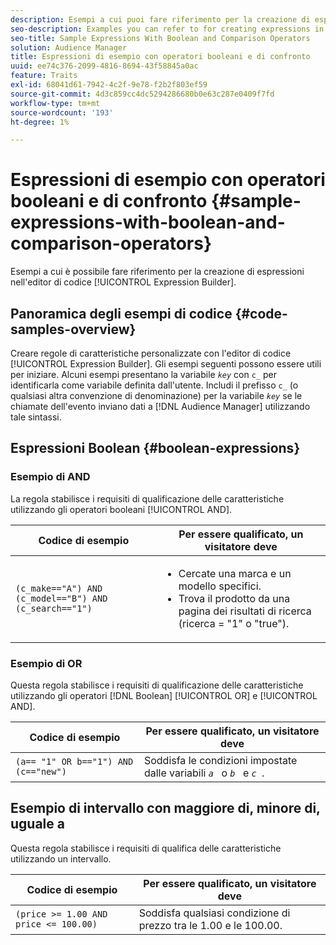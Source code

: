 ```yaml
---
description: Esempi a cui puoi fare riferimento per la creazione di espressioni nell’editor di codice di Expression Builder.
seo-description: Examples you can refer to for creating expressions in the Expression Builder code editor.
seo-title: Sample Expressions With Boolean and Comparison Operators
solution: Audience Manager
title: Espressioni di esempio con operatori booleani e di confronto
uuid: ee74c376-2099-4816-8694-43f58845a0ac
feature: Traits
exl-id: 68041d61-7942-4c2f-9e78-f2b2f803ef59
source-git-commit: 4d3c859cc4dc5294286680b0e63c287e0409f7fd
workflow-type: tm+mt
source-wordcount: '193'
ht-degree: 1%

---
```


# Espressioni di esempio con operatori booleani e di confronto {#sample-expressions-with-boolean-and-comparison-operators}

Esempi a cui è possibile fare riferimento per la creazione di espressioni nell&#39;editor di codice [!UICONTROL Expression Builder].

## Panoramica degli esempi di codice {#code-samples-overview}

<!-- r_tb_expression_samples.xml -->

Creare regole di caratteristiche personalizzate con l&#39;editor di codice [!UICONTROL Expression Builder]. Gli esempi seguenti possono essere utili per iniziare. Alcuni esempi presentano la variabile *`key`* con `c_` per identificarla come variabile definita dall&#39;utente. Includi il prefisso `c_` (o qualsiasi altra convenzione di denominazione) per la variabile *`key`* se le chiamate dell&#39;evento inviano dati a [!DNL Audience Manager] utilizzando tale sintassi.

## Espressioni Boolean {#boolean-expressions}

### Esempio di AND

La regola stabilisce i requisiti di qualificazione delle caratteristiche utilizzando gli operatori booleani [!UICONTROL AND].

<table id="table_7C5E23EC9E0F43B182EA9771D7BB6E87"> 
 <thead> 
  <tr> 
   <th colname="col1" class="entry"> Codice di esempio </th> 
   <th colname="col2" class="entry"> Per essere qualificato, un visitatore deve </th> 
  </tr> 
 </thead>
 <tbody> 
  <tr> 
   <td colname="col1"><code>(c_make=="A") AND (c_model=="B") AND (c_search=="1")</code> </td> 
   <td colname="col2"> 
    <ul id="ul_F1BB5084FB794BE7A3569F9C106FC481"> 
     <li id="li_56E8C3BACF1C4B33A46CF92C51FF2286">Cercate una marca e un modello specifici. </li> 
     <li id="li_DD55F053BFCF4B0888B6994013000DB2">Trova il prodotto da una pagina dei risultati di ricerca (ricerca = "1" o "true"). </li> 
    </ul> </td> 
  </tr> 
 </tbody> 
</table>

### Esempio di OR

Questa regola stabilisce i requisiti di qualificazione delle caratteristiche utilizzando gli operatori [!DNL Boolean] [!UICONTROL OR] e [!UICONTROL AND].

<table id="table_6E8BA5EE1D7F4DCC9A92074D0C2C050E"> 
 <thead> 
  <tr> 
   <th colname="col1" class="entry"> Codice di esempio </th> 
   <th colname="col2" class="entry"> Per essere qualificato, un visitatore deve </th> 
  </tr> 
 </thead>
 <tbody> 
  <tr> 
   <td colname="col1"><code>(a== "1" OR b=="1") AND (c=="new")</code> </td> 
   <td colname="col2"> Soddisfa le condizioni impostate dalle variabili <code><i>a </i></code> o <code><i>b </i></code> e <code><i>c </i></code>. </td> 
  </tr> 
 </tbody> 
</table>

## Esempio di intervallo con maggiore di, minore di, uguale a

Questa regola stabilisce i requisiti di qualifica delle caratteristiche utilizzando un intervallo.

<table id="table_988DE28E35D94348ADD334FB4C9F68D3"> 
 <thead> 
  <tr> 
   <th colname="col1" class="entry"> Codice di esempio </th> 
   <th colname="col2" class="entry"> Per essere qualificato, un visitatore deve </th> 
  </tr> 
 </thead>
 <tbody> 
  <tr> 
   <td colname="col1"><code>(price &gt;= 1.00 AND price &lt;= 100.00)</code> </td> 
   <td colname="col2"> Soddisfa qualsiasi condizione di prezzo tra le 1.00 e le 100.00. </td> 
  </tr> 
 </tbody> 
</table>
